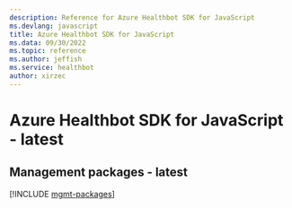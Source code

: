 ```yaml
---
description: Reference for Azure Healthbot SDK for JavaScript
ms.devlang: javascript
title: Azure Healthbot SDK for JavaScript
ms.data: 09/30/2022
ms.topic: reference
ms.author: jeffish
ms.service: healthbot
author: xirzec
---
```

# Azure Healthbot SDK for JavaScript - latest

## Management packages - latest
[!INCLUDE [mgmt-packages](healthbot-mgmt-index.md)]